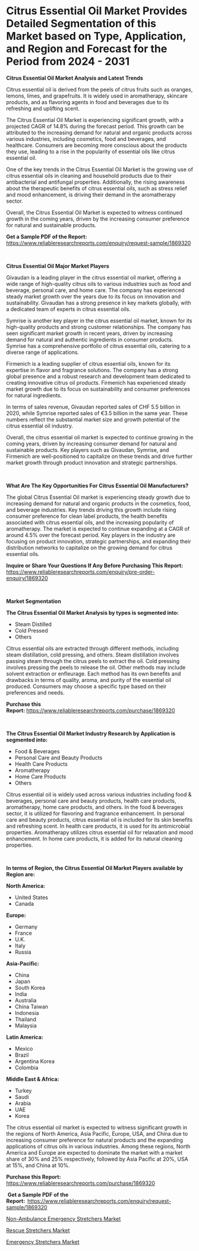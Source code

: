 <p><h1>Citrus Essential Oil Market Provides Detailed Segmentation of this Market based on Type, Application, and Region and Forecast for the Period from 2024 - 2031</h1></p><p><strong>Citrus Essential Oil Market Analysis and Latest Trends</strong></p>
<p><p>Citrus essential oil is derived from the peels of citrus fruits such as oranges, lemons, limes, and grapefruits. It is widely used in aromatherapy, skincare products, and as flavoring agents in food and beverages due to its refreshing and uplifting scent.</p><p>The Citrus Essential Oil Market is experiencing significant growth, with a projected CAGR of 14.8% during the forecast period. This growth can be attributed to the increasing demand for natural and organic products across various industries, including cosmetics, food and beverages, and healthcare. Consumers are becoming more conscious about the products they use, leading to a rise in the popularity of essential oils like citrus essential oil.</p><p>One of the key trends in the Citrus Essential Oil Market is the growing use of citrus essential oils in cleaning and household products due to their antibacterial and antifungal properties. Additionally, the rising awareness about the therapeutic benefits of citrus essential oils, such as stress relief and mood enhancement, is driving their demand in the aromatherapy sector.</p><p>Overall, the Citrus Essential Oil Market is expected to witness continued growth in the coming years, driven by the increasing consumer preference for natural and sustainable products.</p></p>
<p><strong>Get a Sample PDF of the Report:&nbsp;</strong> <a href="https://www.reliableresearchreports.com/enquiry/request-sample/1869320">https://www.reliableresearchreports.com/enquiry/request-sample/1869320</a></p>
<p>&nbsp;</p>
<p><strong>Citrus Essential Oil Major Market Players</strong></p>
<p><p>Givaudan is a leading player in the citrus essential oil market, offering a wide range of high-quality citrus oils to various industries such as food and beverage, personal care, and home care. The company has experienced steady market growth over the years due to its focus on innovation and sustainability. Givaudan has a strong presence in key markets globally, with a dedicated team of experts in citrus essential oils.</p><p>Symrise is another key player in the citrus essential oil market, known for its high-quality products and strong customer relationships. The company has seen significant market growth in recent years, driven by increasing demand for natural and authentic ingredients in consumer products. Symrise has a comprehensive portfolio of citrus essential oils, catering to a diverse range of applications.</p><p>Firmenich is a leading supplier of citrus essential oils, known for its expertise in flavor and fragrance solutions. The company has a strong global presence and a robust research and development team dedicated to creating innovative citrus oil products. Firmenich has experienced steady market growth due to its focus on sustainability and consumer preferences for natural ingredients.</p><p>In terms of sales revenue, Givaudan reported sales of CHF 5.5 billion in 2020, while Symrise reported sales of €3.5 billion in the same year. These numbers reflect the substantial market size and growth potential of the citrus essential oil industry.</p><p>Overall, the citrus essential oil market is expected to continue growing in the coming years, driven by increasing consumer demand for natural and sustainable products. Key players such as Givaudan, Symrise, and Firmenich are well-positioned to capitalize on these trends and drive further market growth through product innovation and strategic partnerships.</p></p>
<p>&nbsp;</p>
<p><strong>What Are The Key Opportunities For Citrus Essential Oil Manufacturers?</strong></p>
<p><p>The global Citrus Essential Oil market is experiencing steady growth due to increasing demand for natural and organic products in the cosmetics, food, and beverage industries. Key trends driving this growth include rising consumer preference for clean label products, the health benefits associated with citrus essential oils, and the increasing popularity of aromatherapy. The market is expected to continue expanding at a CAGR of around 4.5% over the forecast period. Key players in the industry are focusing on product innovation, strategic partnerships, and expanding their distribution networks to capitalize on the growing demand for citrus essential oils.</p></p>
<p><strong>Inquire or Share Your Questions If Any Before Purchasing This Report:</strong> <a href="https://www.reliableresearchreports.com/enquiry/pre-order-enquiry/1869320">https://www.reliableresearchreports.com/enquiry/pre-order-enquiry/1869320</a></p>
<p>&nbsp;</p>
<p><strong>Market Segmentation</strong></p>
<p><strong>The Citrus Essential Oil Market Analysis by types is segmented into:</strong></p>
<p><ul><li>Steam Distilled</li><li>Cold Pressed</li><li>Others</li></ul></p>
<p><p>Citrus essential oils are extracted through different methods, including steam distillation, cold pressing, and others. Steam distillation involves passing steam through the citrus peels to extract the oil. Cold pressing involves pressing the peels to release the oil. Other methods may include solvent extraction or enfleurage. Each method has its own benefits and drawbacks in terms of quality, aroma, and purity of the essential oil produced. Consumers may choose a specific type based on their preferences and needs.</p></p>
<p><strong>Purchase this Report:&nbsp;</strong><a href="https://www.reliableresearchreports.com/purchase/1869320">https://www.reliableresearchreports.com/purchase/1869320</a></p>
<p>&nbsp;</p>
<p><strong>The Citrus Essential Oil Market Industry Research by Application is segmented into:</strong></p>
<p><ul><li>Food & Beverages</li><li>Personal Care and Beauty Products</li><li>Health Care Products</li><li>Aromatherapy</li><li>Home Care Products</li><li>Others</li></ul></p>
<p><p>Citrus essential oil is widely used across various industries including food & beverages, personal care and beauty products, health care products, aromatherapy, home care products, and others. In the food & beverages sector, it is utilized for flavoring and fragrance enhancement. In personal care and beauty products, citrus essential oil is included for its skin benefits and refreshing scent. In health care products, it is used for its antimicrobial properties. Aromatherapy utilizes citrus essential oil for relaxation and mood enhancement. In home care products, it is added for its natural cleaning properties.</p></p>
<p>&nbsp;</p>
<p><strong>In terms of Region, the Citrus Essential Oil Market Players available by Region are:</strong></p>
<p>
    <p> <strong> North America: </strong>
        <ul>
            <li>United States</li>
            <li>Canada</li>
        </ul>
        </p> 
    <p> <strong> Europe: </strong>
        <ul>
            <li>Germany</li>
            <li>France</li>
            <li>U.K.</li>
            <li>Italy</li>
            <li>Russia</li>
        </ul>
        </p> 
    <p> <strong> Asia-Pacific: </strong>
        <ul>
            <li>China</li>
            <li>Japan</li>
            <li>South Korea</li>
            <li>India</li>
            <li>Australia</li>
            <li>China Taiwan</li>
            <li>Indonesia</li>
            <li>Thailand</li>
            <li>Malaysia</li>
        </ul>
        </p> 
    <p> <strong> Latin America: </strong>
        <ul>
            <li>Mexico</li>
            <li>Brazil</li>
            <li>Argentina Korea</li>
            <li>Colombia</li>
        </ul>
        </p> 
    <p> <strong> Middle East & Africa: </strong>
        <ul>
            <li>Turkey</li>
            <li>Saudi</li>
            <li>Arabia</li>
            <li>UAE</li>
            <li>Korea</li>
        </ul>
    </p>
    </p>
<p><p>The citrus essential oil market is expected to witness significant growth in the regions of North America, Asia Pacific, Europe, USA, and China due to increasing consumer preference for natural products and the expanding applications of citrus oils in various industries. Among these regions, North America and Europe are expected to dominate the market with a market share of 30% and 25% respectively, followed by Asia Pacific at 20%, USA at 15%, and China at 10%.</p></p>
<p><strong>Purchase this Report: </strong><a href="https://www.reliableresearchreports.com/purchase/1869320">https://www.reliableresearchreports.com/purchase/1869320</a></p>
<p>&nbsp;<strong>Get a Sample PDF of the Report:&nbsp;&nbsp;</strong><a href="https://www.reliableresearchreports.com/enquiry/request-sample/1869320">https://www.reliableresearchreports.com/enquiry/request-sample/1869320</a></p>
<p><strong></strong></p>
<p><p><a href="https://view.publitas.com/reportprime-1/non-ambulance-emergency-stretchers-market-size-global-industry-overview-market-segmentation-and-forecast-2023-to-2030/">Non-Ambulance Emergency Stretchers Market</a></p><p><a href="https://view.publitas.com/reportprime-1/rescue-stretchers-market-centers-on-aspects-such-as-market-growth-market-share-market-opportunity-and-projected-forecasts-spanning-from-2023-to-2030/">Rescue Stretchers Market</a></p><p><a href="https://view.publitas.com/reportprime-1/emergency-stretchers-market-size-growth-and-forecast-from-2023-2030/">Emergency Stretchers Market</a></p></p>